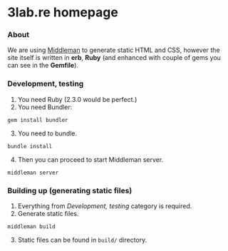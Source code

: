 3lab.re homepage
==============

### About
We are using [Middleman](https://middlemanapp.com/) to generate static HTML and CSS, however the site itself is written in **erb**, **Ruby** (and enhanced with couple of gems you can see in the **Gemfile**).

### Development, testing

1. You need Ruby (2.3.0 would be perfect.)
2. You need Bundler:

```
gem install bundler
```
3. You need to bundle.

```
bundle install
```
4. Then you can proceed to start Middleman server.

```
middleman server
```

### Building up (generating static files)
1. Everything from _Development, testing_ category is required.
2. Generate static files.

```
middleman build
```
3. Static files can be found in `build/` directory.

